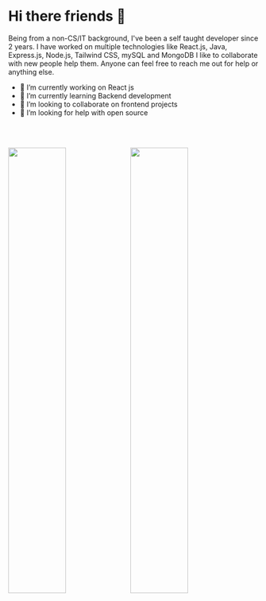# Hi there friends 👋

Being from a non-CS/IT background, I've been a self taught developer since 2 years. I have worked on multiple technologies like React.js, Java, Express.js, Node.js, Tailwind CSS, mySQL and MongoDB
I like to collaborate with new people help them. Anyone can feel free to reach me out for help or anything else.



- 🔭 I’m currently working on React js
- 🌱 I’m currently learning Backend development
- 👯 I’m looking to collaborate on frontend projects
- 🤔 I’m looking for help with open source
<br />



<br />

<p> 
<img width = "48%"  src = "https://github-readme-stats.vercel.app/api?username=shehbazk&show_icons=true&theme=tokyonight"/>
<img width = "48%" src = "https://github-readme-stats.vercel.app/api/top-langs/?username=shehbazk&langs_count=8"/>  
</p>
